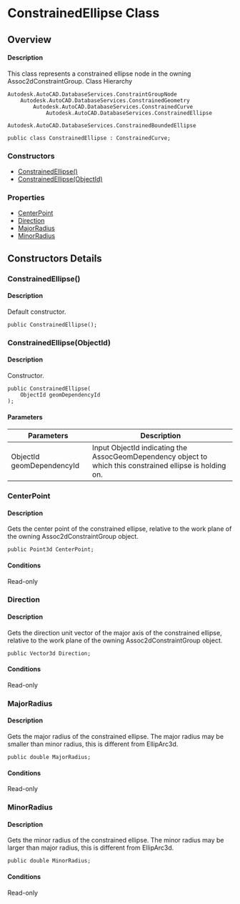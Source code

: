 # ConstrainedEllipse Class

## Overview

#### Description
This class represents a constrained ellipse node in the owning Assoc2dConstraintGroup.
Class Hierarchy
```text
Autodesk.AutoCAD.DatabaseServices.ConstraintGroupNode
    Autodesk.AutoCAD.DatabaseServices.ConstrainedGeometry
        Autodesk.AutoCAD.DatabaseServices.ConstrainedCurve
            Autodesk.AutoCAD.DatabaseServices.ConstrainedEllipse
                Autodesk.AutoCAD.DatabaseServices.ConstrainedBoundedEllipse
```

```text
public class ConstrainedEllipse : ConstrainedCurve;
```

### Constructors

- [ConstrainedEllipse()](#constrainedellipse())
- [ConstrainedEllipse(ObjectId)](#constrainedellipse(objectid))

### Properties

- [CenterPoint](#centerpoint)
- [Direction](#direction)
- [MajorRadius](#majorradius)
- [MinorRadius](#minorradius)


## Constructors Details

### ConstrainedEllipse()

#### Description
Default constructor.
```text
public ConstrainedEllipse();
```

### ConstrainedEllipse(ObjectId)

#### Description
Constructor.
```text
public ConstrainedEllipse(
    ObjectId geomDependencyId
);
```

#### Parameters

| Parameters | Description |
| --- | --- |
| ObjectId geomDependencyId | Input ObjectId indicating the AssocGeomDependency object to which this constrained ellipse is holding on. |

### CenterPoint

#### Description
Gets the center point of the constrained ellipse, relative to the work plane of the owning Assoc2dConstraintGroup object.
```text
public Point3d CenterPoint;
```

#### Conditions
Read-only
### Direction

#### Description
Gets the direction unit vector of the major axis of the constrained ellipse, relative to the work plane of the owning Assoc2dConstraintGroup object.
```text
public Vector3d Direction;
```

#### Conditions
Read-only
### MajorRadius

#### Description
Gets the major radius of the constrained ellipse. The major radius may be smaller than minor radius, this is different from EllipArc3d.
```text
public double MajorRadius;
```

#### Conditions
Read-only
### MinorRadius

#### Description
Gets the minor radius of the constrained ellipse. 
The minor radius may be larger than major radius, this is different from EllipArc3d.
```text
public double MinorRadius;
```

#### Conditions
Read-only